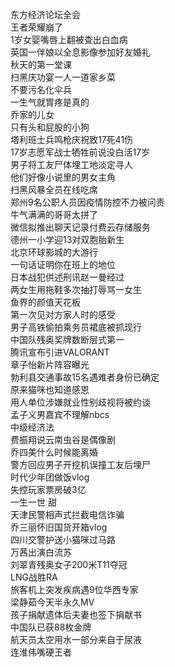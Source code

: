 东方经济论坛全会  
王者荣耀崩了  
1岁女婴嘴唇上翻被查出白血病  
英国一伴娘以全息影像参加好友婚礼  
秋天的第一堂课  
扫黑庆功宴一人一道家乡菜  
不要污名化伞兵  
一生气就胃疼是真的  
乔家的儿女  
只有头和屁股的小狗  
塔利班士兵鸣枪庆祝致17死41伤  
17岁志愿军战士牺牲前说没白活17岁  
男子将工友尸体埋工地淡定寻人  
他们好像小说里的男女主角  
扫黑风暴全员在线吃席  
郑州9名公职人员因疫情防控不力被问责  
牛气满满的哥哥太拼了  
微信拟推出聊天记录付费云存储服务  
德州一小学迎13对双胞胎新生  
北京环球影城的大游行  
一句话证明你在班上的地位  
日本战犯供述刑讯赵一曼经过  
两女生用拖鞋多次抽打辱骂一女生  
鱼界的颜值天花板  
第一次见对方家人时的感受  
男子高铁偷拍乘务员裙底被抓现行  
中国队残奥奖牌数断层式第一  
腾讯宣布引进VALORANT  
章子怡新片阵容曝光  
勃利县交通事故15名遇难者身份已确定  
原来猫咪也知道感恩  
用人单位涉嫌就业性别歧视将被约谈  
孟子义男嘉宾不理解nbcs  
中级经济法  
费振翔说云南虫谷是偶像剧  
乔四美什么时候能离婚  
警方回应男子开挖机误撞工友后埋尸  
时代少年团做饭vlog  
失控玩家票房破3亿  
一生一世 甜  
天津民警相声式拦截电信诈骗  
乔三丽怀旧国货开箱vlog  
四川交警护送小猫咪过马路  
万茜出演白流苏  
刘翠青残奥女子200米T11夺冠  
LNG战胜RA  
旅客机上突发疾病遇9位华西专家  
梁静茹今天半永久MV  
孩子捐献遗体后夫妻也签下捐献书  
中国队已获88枚金牌  
航天员太空用水一部分来自于尿液  
连淮伟嘴硬王者  
